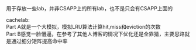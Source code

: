 
用于存放一些lab，并非CSAPP上的所有lab，也不是只会有CSAPP上面的

cachelab:  
Part A就是一个大模拟，模拟LRU算法计算hit,miss和eviction的次数  
Part B感觉一脸懵逼，在参考了其他人博客的情况下优化还是全靠猜，主要思路就是通过细分矩阵提高命中率  